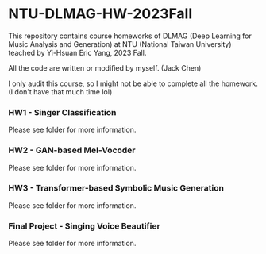 # NTU-DLMAG-HW-2023Fall

This repository contains course homeworks of DLMAG (Deep Learning for Music Analysis and Generation) at NTU (National Taiwan University) teached by Yi-Hsuan Eric Yang, 2023 Fall.

All the code are written or modified by myself. (Jack Chen)

I only audit this course, so I might not be able to complete all the homework. (I don't have that much time lol)

### HW1 - Singer Classification
Please see folder for more information.

### HW2 - GAN-based Mel-Vocoder
Please see folder for more information.

### HW3 - Transformer-based Symbolic Music Generation
Please see folder for more information.

### Final Project - Singing Voice Beautifier
Please see folder for more information.
